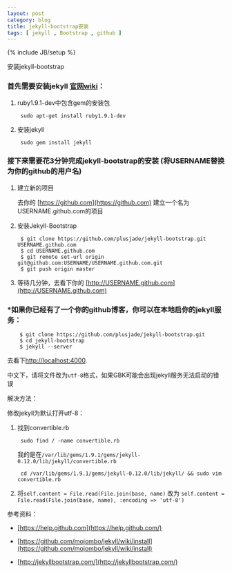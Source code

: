 ```yaml
---
layout: post
category: blog
title: jekyll-bootstrap安装
tags: [ jekyll , Bootstrap , github ]
---
```

{% include JB/setup %}

安装jekyll-bootstrap

### 首先需要安装jekyll  [官网wiki](https://github.com/mojombo/jekyll/wiki/install)：

1. ruby1.9.1-dev中包含gem的安装包

        sudo apt-get install ruby1.9.1-dev

2. 安装jekyll

        sudo gem install jekyll

### 接下来需要花3分钟完成jekyll-bootstrap的安装 (将USERNAME替换为你的github的用户名)


1. 建立新的项目

    去你的 [https://github.com](https://github.com) 建立一个名为USERNAME.github.com的项目

2. 安装Jekyll-Bootstrap

        $ git clone https://github.com/plusjade/jekyll-bootstrap.git USERNAME.github.com
        $ cd USERNAME.github.com
        $ git remote set-url origin git@github.com:USERNAME/USERNAME.github.com.git
        $ git push origin master

3. 等待几分钟，去看下你的 [http://USERNAME.github.com](http://USERNAME.github.com)

### *如果你已经有了一个你的github博客，你可以在本地启你的jekyll服务：

        $ git clone https://github.com/plusjade/jekyll-bootstrap.git
        $ cd jekyll-bootstrap
        $ jekyll --server

去看下[http://localhost:4000](http://localhost:4000).

中文下，请将文件改为`utf-8`格式，如果GBK可能会出现jekyll服务无法启动的错误

解决方法：

修改jekyll为默认打开utf-8：

1. 找到convertible.rb

        sudo find / -name convertible.rb

    我的是在`/var/lib/gems/1.9.1/gems/jekyll-0.12.0/lib/jekyll/convertible.rb`

        cd /var/lib/gems/1.9.1/gems/jekyll-0.12.0/lib/jekyll/ && sudo vim convertible.rb

2. 将`self.content = File.read(File.join(base, name)` 改为 `self.content = File.read(File.join(base, name), :encoding => 'utf-8')`

参考资料：

- [https://help.github.com](https://help.github.com/)

- [https://github.com/mojombo/jekyll/wiki/install](https://github.com/mojombo/jekyll/wiki/install)

- [http://jekyllbootstrap.com/](http://jekyllbootstrap.com/)

